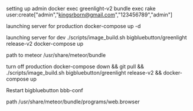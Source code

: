setting up admin
docker exec greenlight-v2 bundle exec rake user:create["admin","kingsrborn@gmail.com","123456789","admin"]

launching server for production
docker-compose up -d

launching server for dev
./scripts/image_build.sh bigbluebutton/greenlight release-v2
docker-compose up


path to meteor 
/usr/share/meteor/bundle

turn off production 
docker-compose down && git pull && ./scripts/image_build.sh bigbluebutton/greenlight release-v2 && docker-compose up


Restart bigbluebutton
bbb-conf 


path
/usr/share/meteor/bundle/programs/web.browser
